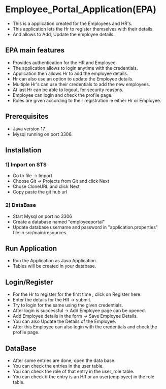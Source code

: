 # Employee_Portal_Application(EPA)
 - This is a application created for the Employees and HR's.
 - This application lets the Hr to register themselves with their details.
 - And allows to Add, Update the employee details.
 
## EPA main features 
 - Provides authentication for the HR and Employee.
 - The application allows to login anytime with the credentials.
 - Application then allows Hr to add the employee details.
 - Hr can also use an option to update the Employee details.
 - Multiple Hr's can use their credentials to add the new employees.
 - At last Hr can be able to logout, for security reasons.
 - Employee can login and check the profile page.
 - Roles are given according to their registration ie either Hr or Employee.
 
## Prerequisites 
 - Java version 17.
 - Mysql running on port 3306.


## Installation  
### 1) Import on STS 
 - Go to file -> Import
 - Choose Git -> Projects from Git and click Next
 - Chose CloneURL and click Next
 - Copy paste the git hub url

### 2) DataBase 
 - Start Mysql on port no 3306
 - Create a database named "employeeportal"
 - Update database username and password in "application.properties" file in src/main/resources.


## Run Application  
 - Run the Application as Java Application.
 - Tables will be created in your database.


## Login/Register  
 - For the Hr to register for the first time , click on Register here.
 - Enter the details for the HR -> submit.
 - Try to login for the same using the given credentials.
 - After login is successful -> Add Employee page can be opened.
 - Add Employee details in the form -> Save Employee Details.
 - You can also Update the Details of the Employee.
 - After this Employee can also login with the credentials and check the profile page.


## DataBase  
 - After some entries are done, open the data base.
 - You can check the entries in the user table.
 - You can check the role of that entry in the user_role table.
 - You can check if the entry is an HR or an user(employee) in the role table.
